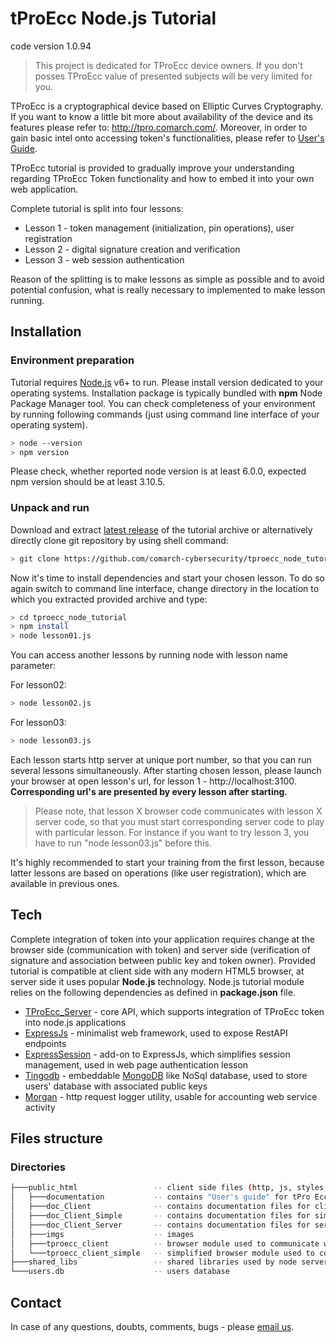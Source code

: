 # tProEcc Node.js Tutorial
code version 1.0.94

> This project is dedicated for TProEcc device owners. If you don't posses TProEcc value of presented subjects will be very limited for you.

TProEcc is a cryptographical device based on Elliptic Curves Cryptography. If you want to know a little bit more about availability of the device and its features please refer to: http://tpro.comarch.com/.
Moreover, in order to gain basic intel onto accessing token's functionalities, please refer to [User's Guide](https://github.com/comarch-cybersecurity/tproecc_node_tutorial/tree/master/public_html/documentation). 


TProEcc tutorial is provided to gradually improve your understanding regarding TProEcc Token functionality and how to embed it into your own web application.

Complete tutorial is split into four lessons:

- Lesson 1 - token management (initialization, pin operations), user registration
- Lesson 2 - digital signature creation and verification
- Lesson 3 - web session authentication

Reason of the splitting is to make lessons as simple as possible and to avoid potential
confusion, what is really necessary to implemented to make lesson running.

## Installation
### Environment preparation

Tutorial requires [Node.js](https://nodejs.org/) v6+ to run. Please install version dedicated to your operating systems. Installation package is typically bundled with **npm** Node Package Manager tool. You can check completeness of your environment by running following commands (just using command line interface of your operating system).

```sh
> node --version
> npm version
```

Please check, whether reported node version is at least 6.0.0, expected npm version should be at least 3.10.5.

### Unpack and run

Download and extract [latest release](https://github.com/comarch-cybersecurity/tproecc_node_tutorial/archive/master.zip) of the tutorial archive or alternatively directly clone git repository by using shell command:
```sh
> git clone https://github.com/comarch-cybersecurity/tproecc_node_tutorial
```

Now it's time to install dependencies and start your chosen lesson. To do so again switch to command line interface, change directory in the location to which you extracted provided archive and type:

```sh
> cd tproecc_node_tutorial
> npm install
> node lesson01.js
```

You can access another lessons by running node with lesson name parameter:

For lesson02:
```sh
> node lesson02.js
```
For lesson03:
```sh
> node lesson03.js
```

Each lesson starts http server at unique port number, so that you can run several lessons simultaneously.
After starting chosen lesson, please launch your browser at open lesson's url, for lesson 1 - http://localhost:3100. __Corresponding url's are presented by every lesson after starting.__
>Please note, that lesson X browser code communicates with lesson X server code, so that you must start corresponding server code to play with particular lesson. For instance if you want to try lesson 3, you have to run "node lesson03.js" before this.

It's highly recommended to start your training from the first lesson, because latter lessons are based on operations (like user registration), which are available in previous ones.

## Tech
Complete integration of token into your application requires change at the browser side (communication with token) and server side (verification of signature and association between public key and token owner).
Provided tutorial is compatible at client side with any modern HTML5 browser, at server side it uses popular **Node.js** technology.
Node.js tutorial module relies on the following dependencies as defined in **package.json** file.

- [TProEcc_Server](http://npmjs.com/package/tproecc_server) - core API, which supports integration of TProEcc token into node.js applications
- [ExpressJs](http://expressjs.com) - minimalist web framework, used to expose RestAPI endpoints
- [ExpressSession](https://www.npmjs.com/package/express-session) - add-on to ExpressJs, which simplifies session management, used in web page authentication lesson
- [Tingodb](http://www.tingodb.com) - embeddable [MongoDB](http://www.mongodb.com) like NoSql database, used to store users' database with associated public keys
- [Morgan](https://www.npmjs.com/package/morgan) - http request logger utility, usable for accounting web service activity

## Files structure

### Directories
```sh
├───public_html                 -- client side files (http, js, styles, docs)
│   ├───documentation           -- contains "User's guide" for tPro Ecc in .pdf format
│   ├───doc_Client              -- contains documentation files for client API
│   ├───doc_Client_Simple       -- contains documentation files for simplified client API
│   ├───doc_Client_Server       -- contains documentation files for server API
│   ├───imgs                    -- images
│   ├───tproecc_client          -- browser module used to communicate with tProEcc device
│   └───tproecc_client_simple   -- simplified browser module used to communicate with tProEcc device
├───shared_libs                 -- shared libraries used by node server side lessons
└───users.db                    -- users database
```

## Contact
In case of any questions, doubts, comments, bugs - please [email us](mailto:tpro@comarch.com).
